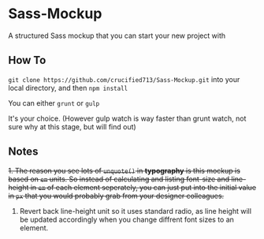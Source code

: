 # Sass-Mockup
A structured Sass mockup that you can start your new project with

## How To
`git clone https://github.com/crucified713/Sass-Mockup.git` into your local directory,
and then `npm install` 

You can either 
`grunt` or `gulp`

It's your choice. (However gulp watch is way faster than grunt watch, not sure why at this stage, but will find out)

## Notes
~~1. The reason you see lots of `unquote()` in **typography** is this mockup is based on `em` units. So instead of calculating and listing font-size and line-height in `em` of each element seperately, you can just put into the initial value in `px` that you would probably grab from your designer colleagues.~~
1. Revert back line-height unit so it uses standard radio, as line height will be updated accordingly when you change diffrent font sizes to an element. 